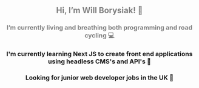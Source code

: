 <h2 style="color: grey" align="center"> Hi, I’m Will Borysiak! 👋</h2>
 
<h3 style="color: grey" align="center">I’m currently living and breathing both programming and road cycling 💻</h3>
 
<h3 align="center">I'm currently learning Next JS to create front end applications using headless CMS's and API's 🎯</h3>
 
<h3 align="center">Looking for junior web developer jobs in the UK 💼</h3>

